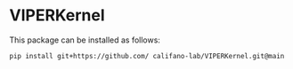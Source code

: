 # VIPERKernel

This package can be installed as follows:
```
pip install git+https://github.com/ califano-lab/VIPERKernel.git@main
```
